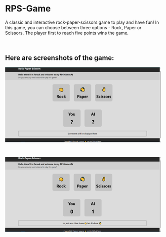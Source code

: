 # RPS-Game
A classic and interactive rock-paper-scissors game to play and have fun!
In this game, you can choose between three options - Rock, Paper or Scissors. The player first to reach five points wins the game.

<br>

## Here are screenshots of the game:

![screenshot-1](screenshots/sc_01.PNG)

<br>

![screenshot-1](screenshots/sc_02.PNG) 
